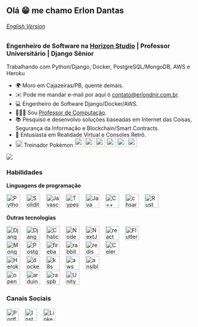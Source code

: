 ## Olá 😁 me chamo Erlon Dantas

###### [English Version](README.md)

### Engenheiro de Software na [Horizon Studio](https://www.instagram.com/horizon.studio.ltda/) | Professor Universitário | Django Sênior

Trabalhando com Python/Django, Docker, PostgreSQL/MongoDB, AWS e Heroku

*   🌍  Moro em Cajazeiras/PB, quente demais.
*   ✉️  Pode me mandar e-mail por aqui ó [contato@erlondnjr.com.br](mailto:contato@erlondnjr.com.br).
*   💻  Engenheiro de Software Django/Docker/AWS.
*   👨🏽‍🏫  Sou <a href="https://fescfafic.edu.br/ciencia-da-computacao/">Professor de Computação</a>.
*   📚  Pesquiso e desenvolvo soluções baseadas em Internet das Coisas, Segurança da Informação e Blockchain/Smart Contracts.
*   🥽  Entusiasta em Realidade Virtual e Consoles Retrô.
*   <img src="https://i.imgur.com/wFJgJO8.png" width="18" height="18"  /> Treinador Pokémon <img src="https://img.pokemondb.net/sprites/scarlet-violet/normal/charizard.png" height="24"/> <img src="https://img.pokemondb.net/sprites/scarlet-violet/normal/greninja.png" height="24"/> <img src="https://img.pokemondb.net/sprites/scarlet-violet/normal/gengar.png" height="24"/> <img src="https://img.pokemondb.net/sprites/scarlet-violet/normal/iron-hands.png" height="24"/> <img src="https://img.pokemondb.net/sprites/scarlet-violet/normal/kingambit.png" height="24"/> <img src="https://img.pokemondb.net/sprites/scarlet-violet/normal/tinkaton.png" height="24"/>

<a href="https://www.github.com/ejrgeek" target="_blank" rel="noreferrer">
<img src="https://img.shields.io/github/followers/ejrgeek?logo=github&style=for-the-badge&color=701ADF&labelColor=1c1917" />
</a>

### Habilidades
<strong>Linguagens de programação</strong>
<p align="left">
<!-- LINGUAGENS -->
<a href="https://www.python.org/" target="_blank" rel="noreferrer"><img src="https://cdn.jsdelivr.net/gh/devicons/devicon@latest/icons/python/python-original.svg" height="36" alt="Python" /></a>
&nbsp;&nbsp;
<a href="https://soliditylang.org/" target="_blank" rel="noreferrer"><img src="https://cdn.jsdelivr.net/gh/devicons/devicon@latest/icons/solidity/solidity-original.svg" height="36" alt="Solidity" /></a>
&nbsp;&nbsp;
<a href="https://developer.mozilla.org/en-US/docs/Web/JavaScript" target="_blank" rel="noreferrer"><img src="https://cdn.jsdelivr.net/gh/devicons/devicon@latest/icons/javascript/javascript-original.svg" height="36" alt="Javascript" /></a>
&nbsp;&nbsp;
<a href="https://www.typescriptlang.org/" target="_blank" rel="noreferrer"><img src="https://cdn.jsdelivr.net/gh/devicons/devicon@latest/icons/typescript/typescript-original.svg" height="36" alt="Typescript" /></a>
&nbsp;&nbsp;
<a href="https://www.oracle.com/java/" target="_blank" rel="noreferrer"><img src="https://cdn.jsdelivr.net/gh/devicons/devicon@latest/icons/java/java-original.svg" height="36" alt="Java" /></a>
&nbsp;&nbsp;
<a href="https://learn.microsoft.com/pt-br/cpp/cpp/" target="_blank" rel="noreferrer"><img src="https://cdn.jsdelivr.net/gh/devicons/devicon@latest/icons/cplusplus/cplusplus-original.svg" width="36" height="36" alt="C++" /></a>
&nbsp;&nbsp;
<a href="https://dotnet.microsoft.com/pt-br/languages/csharp" target="_blank" rel="noreferrer"> <img src="https://cdn.jsdelivr.net/gh/devicons/devicon@latest/icons/csharp/csharp-original.svg" alt="chsarp" width="36" height="36"/></a>
&nbsp;&nbsp;
<a href="https://www.rust-lang.org/pt-BR" target="_blank" rel="noreferrer"> <img src="https://cdn.jsdelivr.net/gh/devicons/devicon@latest/icons/rust/rust-original.svg" width="36" height="36" alt="Rust" /></a>
&nbsp;&nbsp;

<!-- OUTROS -->
<strong>Outras tecnologias</strong>
<p align="left">
<a href="https://www.djangoproject.com/" target="_blank" rel="noreferrer"><img src="https://cdn.jsdelivr.net/gh/devicons/devicon@latest/icons/django/django-plain.svg" height="36" alt="Django" /></a>
&nbsp;&nbsp;
<a href="https://www.django-rest-framework.org/" target="_blank" rel="noreferrer"><img src="https://cdn.jsdelivr.net/gh/devicons/devicon@latest/icons/djangorest/djangorest-plain.svg" height="36" alt="Django Rest Framework" /></a>
&nbsp;&nbsp;
<a href="https://community.aws/content/2cKI3vp4sPkLLklOWUo4VuAhZVq/aws-chalice-introduction" target="_blank" rel="noreferrer"><img src="https://i.imgur.com/VI9yzJi.png" height="36" alt="Chalice" /></a>
&nbsp;&nbsp;
<a href="https://nodejs.org/en/" target="_blank" rel="noreferrer"><img src="https://cdn.jsdelivr.net/gh/devicons/devicon@latest/icons/nodejs/nodejs-original.svg" width="36" height="36" alt="NodeJS" /></a>
&nbsp;&nbsp;
<a href="https://nextjs.org/" target="_blank" rel="noreferrer"><img src="https://cdn.jsdelivr.net/gh/devicons/devicon@latest/icons/nextjs/nextjs-original.svg" height="36" alt="NextJS" /></a>
&nbsp;&nbsp;
<a href="https://react.dev/" target="_blank" rel="noreferrer"> <img src="https://cdn.jsdelivr.net/gh/devicons/devicon@latest/icons/react/react-original.svg" alt="react" height="36"/></a>
&nbsp;&nbsp;
<a href="https://flutter.dev/" target="_blank" rel="noreferrer"><img src="https://cdn.jsdelivr.net/gh/devicons/devicon@latest/icons/flutter/flutter-original.svg" height="36" alt="Flutter" /></a>
&nbsp;&nbsp;
<br>
<a href="https://www.mongodb.com/" target="_blank" rel="noreferrer"><img src="https://cdn.jsdelivr.net/gh/devicons/devicon@latest/icons/mongodb/mongodb-original.svg" height="36" alt="MongoDB" /></a>
&nbsp;&nbsp;
<a href="https://www.postgresql.org/" target="_blank" rel="noreferrer"><img src="https://cdn.jsdelivr.net/gh/devicons/devicon@latest/icons/postgresql/postgresql-original.svg" height="36" alt="PostgreSQL" /></a>
&nbsp;&nbsp;
<a href="https://firebase.google.com/" target="_blank" rel="noreferrer"> <img src="https://cdn.jsdelivr.net/gh/devicons/devicon@latest/icons/firebase/firebase-original.svg" alt="firebase" height="36"/></a>
&nbsp;&nbsp;
<a href="https://www.rabbitmq.com" target="_blank" rel="noreferrer"> <img src="https://cdn.jsdelivr.net/gh/devicons/devicon@latest/icons/rabbitmq/rabbitmq-original.svg" alt="rabbitMQ" height="36"/></a>
&nbsp;&nbsp;
<a href="https://redis.io" target="_blank" rel="noreferrer"> <img src="https://cdn.jsdelivr.net/gh/devicons/devicon@latest/icons/redis/redis-original.svg" alt="redis" height="36"/></a>
&nbsp;&nbsp;
<a href="https://docs.celeryq.dev/en/stable/getting-started/introduction.html" target="_blank" rel="noreferrer"><img src="https://upload.wikimedia.org/wikipedia/commons/1/19/Celery_logo.png" height="36" alt="Celery" /></a>
<br/>
<a href="https://www.heroku.com/" target="_blank" rel="noreferrer"><img src="https://cdn.jsdelivr.net/gh/devicons/devicon@latest/icons/heroku/heroku-plain.svg" height="36" alt="Heroku" /></a>
&nbsp;&nbsp;
<a href="https://www.docker.com/" target="_blank" rel="noreferrer"> <img src="https://cdn.jsdelivr.net/gh/devicons/devicon@latest/icons/docker/docker-original.svg" alt="docker" height="36"/></a>
&nbsp;&nbsp;
<a href="https://kubernetes.io/" target="_blank" rel="noreferrer"> <img src="https://cdn.jsdelivr.net/gh/devicons/devicon@latest/icons/kubernetes/kubernetes-original.svg" alt="k8s" height="36"/></a>
&nbsp;&nbsp;
<a href="https://aws.amazon.com" target="_blank" rel="noreferrer"> <img src="https://cdn.jsdelivr.net/gh/devicons/devicon@latest/icons/amazonwebservices/amazonwebservices-original-wordmark.svg" alt="aws" height="36"/></a>
&nbsp;&nbsp;
<a href="https://www.ansible.com/" target="_blank" rel="noreferrer"> <img src="https://cdn.jsdelivr.net/gh/devicons/devicon@latest/icons/ansible/ansible-original.svg" alt="ansible" height="36"/></a>
&nbsp;&nbsp;
<br>
<a href="https://opencv.org/" target="_blank" rel="noreferrer"> <img src="https://cdn.jsdelivr.net/gh/devicons/devicon@latest/icons/opencv/opencv-original.svg" alt="opencv" height="36"/></a>
&nbsp;&nbsp;
<a href="https://www.arduino.cc/" target="_blank" rel="noreferrer"> <img src="https://cdn.jsdelivr.net/gh/devicons/devicon@latest/icons/arduino/arduino-original.svg" alt="arduino" height="36"/></a>
&nbsp;&nbsp;
<a href="https://www.raspberrypi.com/" target="_blank" rel="noreferrer"> <img src="https://cdn.jsdelivr.net/gh/devicons/devicon@latest/icons/raspberrypi/raspberrypi-original.svg" alt="raspberry-pi" height="36"/></a>
&nbsp;&nbsp;
<a href="https://unity.com/pt" target="_blank" rel="noreferrer"><img src="https://cdn.jsdelivr.net/gh/devicons/devicon@latest/icons/unity/unity-original.svg" height="36" alt="Unity3D" /></a>
</p>
                    

### Canais Sociais
                  
<p align="left">
<a href="https://www.erlondnjr.com.br" target="_blank" rel="noreferrer"><img src="https://cdn.jsdelivr.net/gh/devicons/devicon@latest/icons/github/github-original.svg" alt="Portfolio" height="32" /></a>
&nbsp;&nbsp;
<a href="http://www.instagram.com/erlon.dn.jr/" target="_blank" rel="noreferrer"><img src="https://raw.githubusercontent.com/danielcranney/readme-generator/main/public/icons/socials/instagram.svg" alt="Instagram" height="32" /></a>
&nbsp;&nbsp;
<a href="https://www.linkedin.com/in/erlondnjr" target="_blank" rel="noreferrer"><img src="https://cdn.jsdelivr.net/gh/devicons/devicon@latest/icons/linkedin/linkedin-original.svg" alt="LinkedIn" height="32" /></a></p>
&nbsp;&nbsp;

<!--
### Badges

<b>GitHub Stats</b>

<a href="http://www.github.com/ejrgeek"><img src="https://github-readme-stats.vercel.app/api?username=ejrgeek&show_icons=true&hide=&count_private=true&title_color=7C00BF&text_color=ffffff&icon_color=7C00BF&bg_color=1c1917&hide_border=true&show_icons=true" alt="ejrgeek's GitHub stats" /></a>

<a href="http://www.github.com/ejrgeek"><img src="https://github-readme-streak-stats.herokuapp.com/?user=ejrgeek&stroke=ffffff&background=1c1917&ring=7C00BF&fire=7C00BF&currStreakNum=ffffff&currStreakLabel=7C00BF&sideNums=ffffff&sideLabels=ffffff&dates=ffffff&hide_border=true" /></a>

<a href="http://www.github.com/ejrgeek"><img src="https://github-readme-activity-graph.vercel.app/graph?username=ejrgeek&bg_color=1c1917&color=ffffff&line=7C00BF&point=ffffff&area_color=1c1917&area=true&hide_border=true&custom_title=GitHub%20Commits%20Graph" alt="GitHub Commits Graph" /></a>
-->

